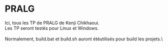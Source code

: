 # PRALG

Ici, tous les TP de PRALG de Kenji Chikhaoui. \
Les TP seront testés pour Linux et Windows.\
\
Normalement, build.bat et build.sh auront étéutilisés pour build les projets.\
